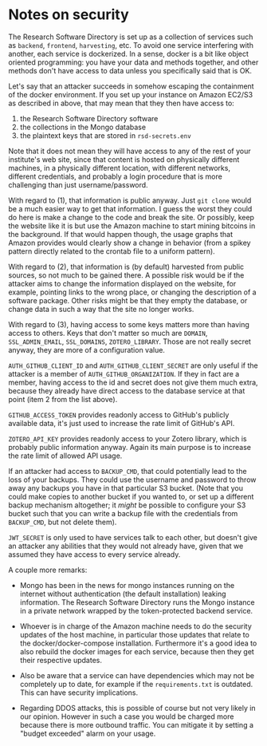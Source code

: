 # Notes on security

The Research Software Directory is set up as a collection of services such as ``backend``, ``frontend``, ``harvesting``,
etc. To avoid one service interfering with another, each service is dockerized. In a sense, docker is a bit like object
oriented programming: you have your data and methods together, and other methods don't have access to data unless you
specifically said that is OK.

Let's say that an attacker succeeds in somehow escaping the containment of the docker environment. If you set up your
instance on Amazon EC2/S3 as described in above, that may mean that they then have access to:

1. the Research Software Directory software
1. the collections in the Mongo database
1. the plaintext keys that are stored in ``rsd-secrets.env``

Note that it does not mean they will have access to any of the rest of your institute's web site, since that content is
hosted on physically different machines, in a physically different location, with different networks, different
credentials, and probably a login procedure that is more challenging than just username/password.

With regard to (1), that information is public anyway. Just ``git clone`` would be a much easier way to get that
information. I guess the worst they could do here is make a change to the code and break the site. Or possibly, keep the
website like it is but use the Amazon machine to start mining bitcoins in the background. If that would happen though,
the usage graphs that Amazon provides would clearly show a change in behavior (from a spikey pattern directly related to
the crontab file to a uniform pattern).

With regard to (2), that information is (by default) harvested from public sources, so not much to be gained there. A
possible risk would be if the attacker aims to change the information displayed on the website, for example, pointing
links to the wrong place, or changing the description of a software package. Other risks might be that they empty the
database, or change data in such a way that the site no longer works.

With regard to (3), having access to some keys matters more than having access to others. Keys that don't matter so much
are ``DOMAIN``, ``SSL_ADMIN_EMAIL``, ``SSL_DOMAINS``, ``ZOTERO_LIBRARY``. Those are not really secret anyway, they are
more of a configuration value.

``AUTH_GITHUB_CLIENT_ID`` and ``AUTH_GITHUB_CLIENT_SECRET`` are only useful if the attacker is a member of
``AUTH_GITHUB_ORGANIZATION``. If they in fact are a member, having access to the id and secret does not give them much
extra, because they already have direct access to the database service at that point (item 2 from the list above).

``GITHUB_ACCESS_TOKEN`` provides readonly access to GitHub's publicly available data, it's just used to increase the
rate limit of GitHub's API.

``ZOTERO_API_KEY`` provides readonly access to your Zotero library, which is probably public information anyway. Again
its main purpose is to increase the rate limit of allowed API usage.

If an attacker had access to ``BACKUP_CMD``, that could potentially lead to the loss of your backups. They could use the
username and password to throw away any backups you have in that particular S3 bucket. (Note that you could make copies
to another bucket if you wanted to, or set up a different backup mechanism altogether; it _might_ be possible to
configure your S3 bucket such that you can write a backup file with the credentials from ``BACKUP_CMD``, but not delete
them).

``JWT_SECRET`` is only used to have services talk to each other, but doesn't give an attacker any abilities that they
would not already have, given that we assumed they have access to every service already.

A couple more remarks:

- Mongo has been in the news for mongo instances running on the internet without authentication (the default
  installation) leaking information. The Research Software Directory runs the Mongo instance in a private network
  wrapped by the token-protected backend service.

- Whoever is in charge of the Amazon machine needs to do the security updates of the host machine, in particular those
  updates that relate to the docker/docker-compose installation. Furthermore it's a good idea to also rebuild the docker
  images for each service, because then they get their respective updates.

- Also be aware that a service can have dependencies which may not be completely up to date, for example if the
  ``requirements.txt`` is outdated. This can have security implications.

- Regarding DDOS attacks, this is possible of course but not very likely in our opinion. However in such a case you
  would be charged more because there is more outbound traffic. You can mitigate it by setting a "budget exceeded" alarm
  on your usage.
